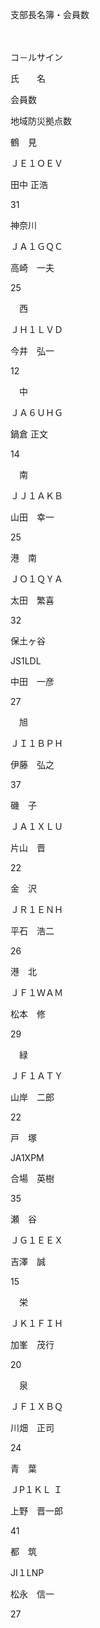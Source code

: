 支部長名簿・会員数

　

コ－ルサイン

氏　　名

会員数

地域防災拠点数

鶴　見

ＪＥ１ＯＥＶ

田中 正浩

31

神奈川

ＪＡ１ＧＱＣ

高崎　一夫

25

　西　

ＪＨ１ＬＶＤ

今井　弘一

12

　中　

ＪＡ６ＵＨＧ

鍋倉 正文

14

　南　

ＪＪ１ＡＫＢ

山田　幸一

25

港　南

ＪＯ１ＱＹＡ

太田　繁喜

32

保土ヶ谷

JS1LDL

中田　一彦

27

　旭　

ＪＩ１ＢＰＨ

伊藤　弘之

37

磯　子

ＪＡ１ＸＬＵ

片山　晋

22

金　沢

ＪＲ１ＥＮＨ

平石　浩二

26

港　北

ＪＦ１ＷＡＭ

松本　修

29

　緑　

ＪＦ１ＡＴＹ

山岸　二郎

22

戸　塚

JA1XPM

合場　英樹

35

瀬　谷

ＪＧ１ＥＥＸ

吉澤　誠

15

　栄　

ＪＫ１ＦＩＨ

加峯　茂行

20

　泉　

ＪＦ１ＸＢＱ

川畑　正司

24

青　葉

ＪP１ＫＬ Ｉ

上野　晋一郎

41

都　筑

JI１LNP

松永　信一

27